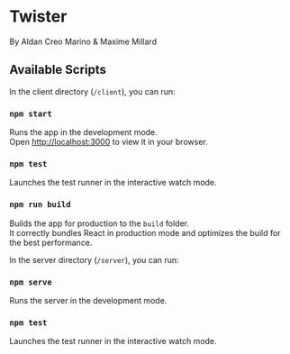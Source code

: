 # Twister

By Aldan Creo Marino & Maxime Millard

## Available Scripts

In the client directory (`/client`), you can run:

### `npm start`

Runs the app in the development mode.\
Open [http://localhost:3000](http://localhost:3000) to view it in your browser.

### `npm test`

Launches the test runner in the interactive watch mode.

### `npm run build`

Builds the app for production to the `build` folder.\
It correctly bundles React in production mode and optimizes the build for the best performance.

In the server directory (`/server`), you can run:

### `npm serve`

Runs the server in the development mode.

### `npm test`

Launches the test runner in the interactive watch mode.